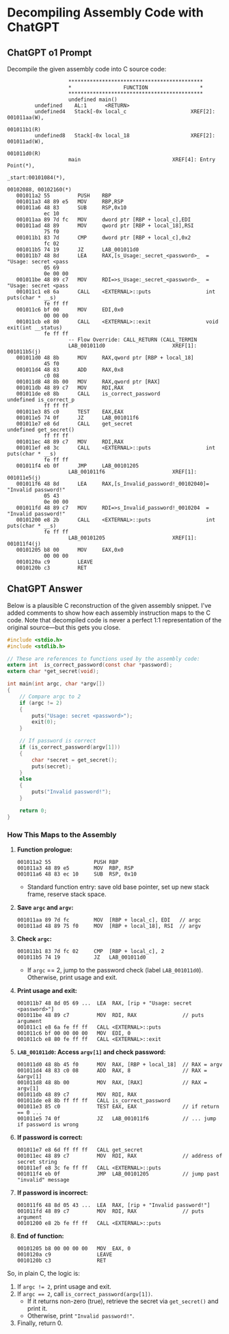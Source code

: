 # Decompiling Assembly Code with ChatGPT

## ChatGPT o1 Prompt

Decompile the given assembly code into C source code:

``` 
                    ********************************************
                    *                 FUNCTION                 *
                    ********************************************
                    undefined main()
         undefined    AL:1      <RETURN>
         undefined4   Stack[-0x local_c                     XREF[2]: 001011aa(W), 
                                                                     001011b1(R)  
         undefined8   Stack[-0x local_18                    XREF[2]: 001011ad(W), 
                                                                     001011d0(R)  
                    main                              XREF[4]: Entry Point(*), 
                                                               _start:00101084(*), 
                                                               00102088, 00102160(*)  
   001011a2 55         PUSH    RBP
   001011a3 48 89 e5   MOV     RBP,RSP
   001011a6 48 83      SUB     RSP,0x10
            ec 10
   001011aa 89 7d fc   MOV     dword ptr [RBP + local_c],EDI
   001011ad 48 89      MOV     qword ptr [RBP + local_18],RSI
            75 f0
   001011b1 83 7d      CMP     dword ptr [RBP + local_c],0x2
            fc 02
   001011b5 74 19      JZ      LAB_001011d0
   001011b7 48 8d      LEA     RAX,[s_Usage:_secret_<password>_  = "Usage: secret <pass
            05 69 
            0e 00 00
   001011be 48 89 c7   MOV     RDI=>s_Usage:_secret_<password>_  = "Usage: secret <pass
   001011c1 e8 6a      CALL    <EXTERNAL>::puts                  int puts(char * __s)
            fe ff ff
   001011c6 bf 00      MOV     EDI,0x0
            00 00 00
   001011cb e8 80      CALL    <EXTERNAL>::exit                  void exit(int __status)
            fe ff ff
                    -- Flow Override: CALL_RETURN (CALL_TERMIN
                    LAB_001011d0                      XREF[1]: 001011b5(j)  
   001011d0 48 8b      MOV     RAX,qword ptr [RBP + local_18]
            45 f0
   001011d4 48 83      ADD     RAX,0x8
            c0 08
   001011d8 48 8b 00   MOV     RAX,qword ptr [RAX]
   001011db 48 89 c7   MOV     RDI,RAX
   001011de e8 8b      CALL    is_correct_password               undefined is_correct_p
            ff ff ff
   001011e3 85 c0      TEST    EAX,EAX
   001011e5 74 0f      JZ      LAB_001011f6
   001011e7 e8 6d      CALL    get_secret                        undefined get_secret()
            ff ff ff
   001011ec 48 89 c7   MOV     RDI,RAX
   001011ef e8 3c      CALL    <EXTERNAL>::puts                  int puts(char * __s)
            fe ff ff
   001011f4 eb 0f      JMP     LAB_00101205
                    LAB_001011f6                      XREF[1]: 001011e5(j)  
   001011f6 48 8d      LEA     RAX,[s_Invalid_password!_00102040]= "Invalid password!"
            05 43 
            0e 00 00
   001011fd 48 89 c7   MOV     RDI=>s_Invalid_password!_0010204  = "Invalid password!"
   00101200 e8 2b      CALL    <EXTERNAL>::puts                  int puts(char * __s)
            fe ff ff
                    LAB_00101205                      XREF[1]: 001011f4(j)  
   00101205 b8 00      MOV     EAX,0x0
            00 00 00
   0010120a c9         LEAVE
   0010120b c3         RET
```

## ChatGPT Answer

Below is a plausible C reconstruction of the given assembly snippet. I've added comments to show how each assembly instruction maps to the C code. Note that decompiled code is never a perfect 1:1 representation of the original source—but this gets you close.

```c
#include <stdio.h>
#include <stdlib.h>

// These are references to functions used by the assembly code:
extern int  is_correct_password(const char *password);
extern char *get_secret(void);

int main(int argc, char *argv[])
{
    // Compare argc to 2
    if (argc != 2)
    {
        puts("Usage: secret <password>");
        exit(0);
    }

    // If password is correct
    if (is_correct_password(argv[1]))
    {
        char *secret = get_secret();
        puts(secret);
    }
    else
    {
        puts("Invalid password!");
    }

    return 0;
}
```

### How This Maps to the Assembly

1. **Function prologue:**
   ```assembly
   001011a2 55              PUSH RBP
   001011a3 48 89 e5        MOV  RBP, RSP
   001011a6 48 83 ec 10     SUB  RSP, 0x10
   ```
   - Standard function entry: save old base pointer, set up new stack frame, reserve stack space.

2. **Save `argc` and `argv`:**
   ```assembly
   001011aa 89 7d fc        MOV  [RBP + local_c], EDI   // argc
   001011ad 48 89 75 f0     MOV  [RBP + local_18], RSI  // argv
   ```

3. **Check `argc`:**
   ```assembly
   001011b1 83 7d fc 02     CMP  [RBP + local_c], 2
   001011b5 74 19           JZ   LAB_001011d0
   ```
   - If `argc` == 2, jump to the password check (label `LAB_001011d0`). Otherwise, print usage and exit.

4. **Print usage and exit:**
   ```assembly
   001011b7 48 8d 05 69 ...  LEA  RAX, [rip + "Usage: secret <password>"]
   001011be 48 89 c7         MOV  RDI, RAX               // puts argument
   001011c1 e8 6a fe ff ff   CALL <EXTERNAL>::puts
   001011c6 bf 00 00 00 00   MOV  EDI, 0
   001011cb e8 80 fe ff ff   CALL <EXTERNAL>::exit
   ```

5. **`LAB_001011d0`: Access `argv[1]` and check password:**
   ```assembly
   001011d0 48 8b 45 f0      MOV  RAX, [RBP + local_18]  // RAX = argv
   001011d4 48 83 c0 08      ADD  RAX, 8                 // RAX = &argv[1]
   001011d8 48 8b 00         MOV  RAX, [RAX]             // RAX = argv[1]
   001011db 48 89 c7         MOV  RDI, RAX
   001011de e8 8b ff ff ff   CALL is_correct_password
   001011e3 85 c0            TEST EAX, EAX               // if return == 0 ...
   001011e5 74 0f            JZ   LAB_001011f6           // ... jump if password is wrong
   ```

6. **If password is correct:**
   ```assembly
   001011e7 e8 6d ff ff ff   CALL get_secret
   001011ec 48 89 c7         MOV  RDI, RAX               // address of secret string
   001011ef e8 3c fe ff ff   CALL <EXTERNAL>::puts
   001011f4 eb 0f            JMP  LAB_00101205           // jump past "invalid" message
   ```

7. **If password is incorrect:**
   ```assembly
   001011f6 48 8d 05 43 ...  LEA  RAX, [rip + "Invalid password!"]
   001011fd 48 89 c7         MOV  RDI, RAX               // puts argument
   00101200 e8 2b fe ff ff   CALL <EXTERNAL>::puts
   ```

8. **End of function:**
   ```assembly
   00101205 b8 00 00 00 00   MOV  EAX, 0
   0010120a c9               LEAVE
   0010120b c3               RET
   ```

So, in plain C, the logic is:

1. If `argc != 2`, print usage and exit.  
2. If `argc == 2`, call `is_correct_password(argv[1])`.  
    - If it returns non-zero (true), retrieve the secret via `get_secret()` and print it.  
    - Otherwise, print `"Invalid password!"`.  
3. Finally, return 0.
